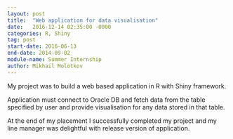 ```yaml
---
layout: post
title:  "Web application for data visualisation"
date:   2016-12-14 02:35:00 -0000
categories: R, Shiny
tag: post
start-date: 2016-06-13
end-date: 2014-09-02
module-name: Summer Internship
author: Mikhail Molotkov
---
```


My project was to build a web based application in R with Shiny framework.

Application must connect to Oracle DB and fetch data from the table specified by user and provide visualisation for any data stored in that table.

At the end of my placement I successfully completed my project and my line manager was delightful with release version of application.

